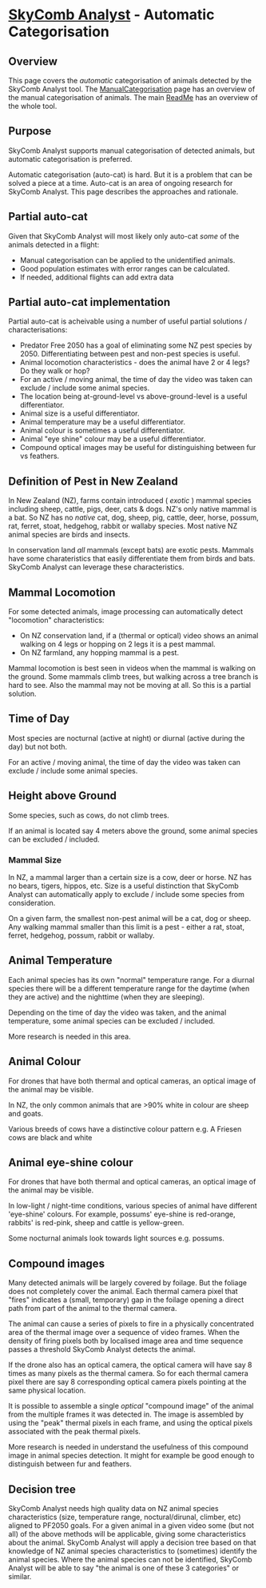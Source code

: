 # [SkyComb Analyst](https://github.com/PhilipQuirke/SkyCombAnalystHelp/blob/main/README.md) - Automatic Categorisation

## Overview
This page covers the *automatic* categorisation of animals detected by the SkyComb Analyst tool.
The [ManualCategorisation](./ManualCategorisation.md) page has an overview of the manual categorisation of animals.
The main [ReadMe](./README.md) has an overview of the whole tool.


## Purpose
SkyComb Analyst supports manual categorisation of detected animals, but automatic categorisation is preferred.

Automatic categorisation (auto-cat) is hard. But it is a problem that can be solved a piece at a time. 
Auto-cat is an area of ongoing research for SkyComb Analyst. This page describes the approaches and rationale.


## Partial auto-cat
Given that SkyComb Analyst will most likely only auto-cat *some* of the animals detected in a flight:
- Manual categorisation can be applied to the unidentified animals. 
- Good population estimates with error ranges can be calculated. 
- If needed, additional flights can add extra data 


## Partial auto-cat implementation
Partial auto-cat is acheivable using a number of useful partial solutions / characterisations:
- Predator Free 2050 has a goal of eliminating some NZ pest species by 2050. Differentiating between pest and non-pest species is useful.
- Animal locomotion characteristics - does the animal have 2 or 4 legs? Do they walk or hop?
- For an active / moving animal, the time of day the video was taken can exclude / include some animal species.  
- The location being at-ground-level vs above-ground-level is a useful differentiator.
- Animal size is a useful differentiator.
- Animal temperature may be a useful differentiator. 
- Animal colour is sometimes a useful differentiator. 
- Animal "eye shine" colour may be a useful differentiator.  
- Compound optical images may be useful for distinguishing between fur vs feathers.


## Definition of Pest in New Zealand
In New Zealand (NZ), farms contain introduced ( *exotic* ) mammal species including sheep, cattle, pigs, deer, cats & dogs. NZ's only native mammal is a bat. So NZ has no *native* cat, dog, sheep, pig, cattle, deer, horse, possum, rat, ferret, stoat, hedgehog, rabbit or wallaby species. Most native NZ animal species are birds and insects.

In conservation land *all* mammals (except bats) are exotic pests. Mammals have some charateristics that easily differentiate them from birds and bats. SkyComb Analyst can leverage these characteristics.


## Mammal Locomotion
For some detected animals, image processing can automatically detect "locomotion" characteristics:
- On NZ conservation land, if a (thermal or optical) video shows an animal walking on 4 legs or hopping on 2 legs it is a pest mammal. 
- On NZ farmland, any hopping mammal is a pest. 

Mammal locomotion is best seen in videos when the mammal is walking on the ground. Some mammals climb trees, but walking across a tree branch is hard to see. Also the mammal may not be moving at all. So this is a partial solution.


## Time of Day
Most species are nocturnal (active at night) or diurnal (active during the day) but not both.  

For an active / moving animal, the time of day the video was taken can exclude / include some animal species.  


## Height above Ground
Some species, such as cows, do not climb trees.

If an animal is located say 4 meters above the ground, some animal species can be excluded / included.  


### Mammal Size
In NZ, a mammal larger than a certain size is a cow, deer or horse. NZ has no bears, tigers, hippos, etc. Size is a useful distinction that SkyComb Analyst can automatically apply to exclude / include some species from consideration. 

On a given farm, the smallest non-pest animal will be a cat, dog or sheep. Any walking mammal smaller than this limit is a pest - either a rat, stoat, ferret, hedgehog, possum, rabbit or wallaby.  


## Animal Temperature
Each animal species has its own "normal" temperature range. For a diurnal species there will be a different temperature range for the daytime (when they are active) and the nighttime (when they are sleeping).  

Depending on the time of day the video was taken, and the animal temperature, some animal species can be excluded / included.

More research is needed in this area.


## Animal Colour
For drones that have both thermal and optical cameras, an optical image of the animal may be visible.  

In NZ, the only common animals that are >90% white in colour are sheep and goats.

Various breeds of cows have a distinctive colour pattern e.g. A Friesen cows are black and white  


## Animal eye-shine colour
For drones that have both thermal and optical cameras, an optical image of the animal may be visible.  

In low-light / night-time conditions, various species of animal have different 'eye-shine' colours. 
For example, possums' eye-shine is red-orange, rabbits' is red-pink, sheep and cattle is yellow-green.

Some nocturnal animals look towards light sources e.g. possums.


## Compound images
Many detected animals will be largely covered by foilage. But the foliage does not completely cover the animal. 
Each thermal camera pixel that "fires" indicates a (small, temporary) gap in the foilage opening a direct path from part of the animal to the thermal camera.

The animal can cause a series of pixels to fire in a physically concentrated area of the thermal image over a sequence of video frames.
When the density of firing pixels both by localised image area and time sequence passes a threshold SkyComb Analyst detects the animal.

If the drone also has an optical camera, the optical camera will have say 8 times as many pixels as the thermal camera. 
So for each thermal camera pixel there are say 8 corresponding optical camera pixels pointing at the same physical location. 

It is possible to assemble a single *optical* "compound image" of the animal from the multiple frames it was detected in.
The image is assembled by using the "peak" thermal pixels in each frame, and using the optical pixels associated with the peak thermal pixels.

More research is needed in understand the usefulness of this compound image in animal species detection.
It might for example be good enough to distinguish between fur and feathers.


## Decision tree
SkyComb Analyst needs high quality data on NZ animal species characteristics (size, temperature range, noctural/dirunal, climber, etc) aligned to PF2050 goals.
For a given animal in a given video some (but not all) of the above methods will be applicable, giving some characteristics about the animal. 
SkyComb Analyst will apply a decision tree based on that knowledge of NZ animal species characteristics to (sometimes) identify the animal species. 
Where the animal species can not be identified, SkyComb Analyst will be able to say "the animal is one of these 3 categories" or similar.   
